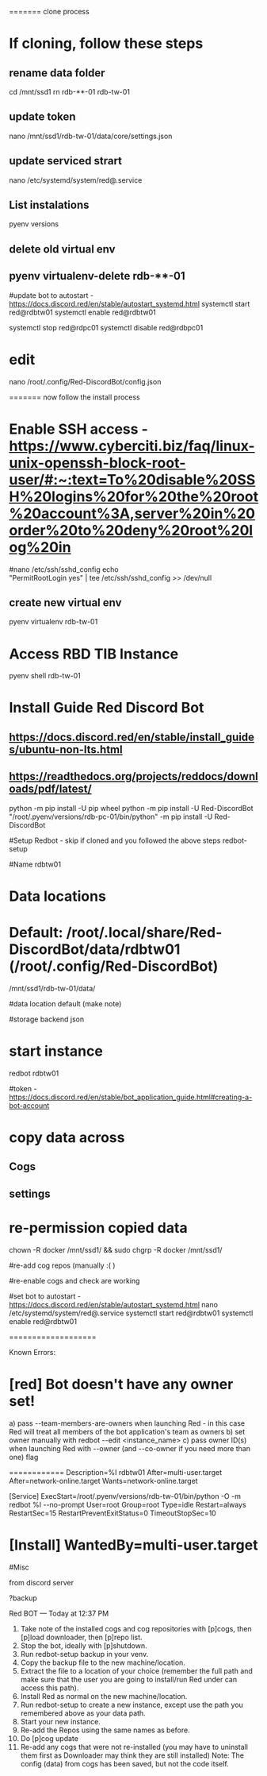 ======= clone process

# If cloning, follow these steps
## rename data folder
cd /mnt/ssd1
rn rdb-**-01 rdb-tw-01

## update token
nano /mnt/ssd1/rdb-tw-01/data/core/settings.json

## update serviced strart
nano /etc/systemd/system/red@.service

## List instalations
pyenv versions

## delete old virtual env
## pyenv virtualenv-delete rdb-**-01

#update bot to autostart - https://docs.discord.red/en/stable/autostart_systemd.html
systemctl start red@rdbtw01
systemctl enable red@rdbtw01

systemctl stop red@rdpc01
systemctl disable red@rdbpc01

# edit
nano /root/.config/Red-DiscordBot/config.json

======= now follow the install process

# Enable SSH access - https://www.cyberciti.biz/faq/linux-unix-openssh-block-root-user/#:~:text=To%20disable%20SSH%20logins%20for%20the%20root%20account%3A,server%20in%20order%20to%20deny%20root%20log%20in
#nano /etc/ssh/sshd_config
echo \
"PermitRootLogin yes" | tee /etc/ssh/sshd_config >> /dev/null 

## create new virtual env
pyenv virtualenv rdb-tw-01

# Access RBD TIB Instance
pyenv shell rdb-tw-01

# Install Guide Red Discord Bot
## https://docs.discord.red/en/stable/install_guides/ubuntu-non-lts.html
## https://readthedocs.org/projects/reddocs/downloads/pdf/latest/
python -m pip install -U pip wheel
python -m pip install -U Red-DiscordBot
"/root/.pyenv/versions/rdb-pc-01/bin/python" -m pip install -U Red-DiscordBot

#Setup Redbot - skip if cloned and you followed the above steps
redbot-setup

#Name
rdbtw01

# Data locations
# Default: /root/.local/share/Red-DiscordBot/data/rdbtw01 (/root/.config/Red-DiscordBot)
/mnt/ssd1/rdb-tw-01/data/  

#data location
default (make note)

#storage backend
json

# start instance
redbot rdbtw01

#token - https://docs.discord.red/en/stable/bot_application_guide.html#creating-a-bot-account

# copy data across
## Cogs
## settings

# re-permission copied data
chown -R docker /mnt/ssd1/ && sudo chgrp -R docker /mnt/ssd1/

#re-add cog repos (manually :( )

#re-enable cogs and check are working

#set bot to autostart - https://docs.discord.red/en/stable/autostart_systemd.html
nano /etc/systemd/system/red@.service
systemctl start red@rdbtw01
systemctl enable red@rdbtw01


===================


Known Errors:

# [red] Bot doesn't have any owner set!
a) pass --team-members-are-owners when launching Red - in this case Red will treat all members of the bot application's team as owners
b) set owner manually with redbot --edit <instance_name>
c) pass owner ID(s) when launching Red with --owner (and --co-owner if you need more than one) flag

============
Description=%I rdbtw01
After=multi-user.target
After=network-online.target
Wants=network-online.target

[Service]
ExecStart=/root/.pyenv/versions/rdb-tw-01/bin/python -O -m redbot %I --no-prompt
User=root
Group=root
Type=idle
Restart=always
RestartSec=15
RestartPreventExitStatus=0
TimeoutStopSec=10

[Install]
WantedBy=multi-user.target
============




#Misc

from discord server

?backup

Red BOT
 — Today at 12:37 PM
1. Take note of the installed cogs and cog repositories with [p]cogs, then [p]load downloader, then [p]repo list.
2. Stop the bot, ideally with [p]shutdown.
3. Run redbot-setup backup <instancename> in your venv.
4. Copy the backup file to the new machine/location.
5. Extract the file to a location of your choice (remember the full path and make sure that the user you are going to install/run Red under can access this path).
6. Install Red as normal on the new machine/location.
7. Run redbot-setup to create a new instance, except use the path you remembered above as your data path.
8. Start your new instance.
9. Re-add the Repos using the same names as before.
10. Do [p]cog update
11. Re-add any cogs that were not re-installed (you may have to uninstall them first as Downloader may think they are still installed)
Note: The config (data) from cogs has been saved, but not the code itself.
